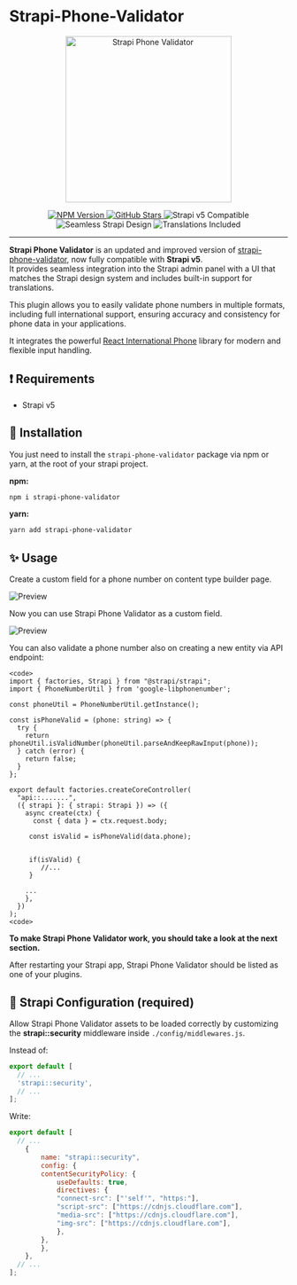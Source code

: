 # Strapi-Phone-Validator

<p align="center">
  <img src="https://raw.githubusercontent.com/shx08/strapi-phone-validator/main/pictures/logo.svg" alt="Strapi Phone Validator" width="300" height="300" />
</p>

<p align="center">
  <a href="https://www.npmjs.com/package/strapi-phone-validator">
    <img src="https://img.shields.io/npm/v/strapi-phone-validator.svg?color=blue&label=npm&logo=npm" alt="NPM Version" />
  </a>
  <a href="https://github.com/shx08/strapi-phone-validator">
    <img src="https://img.shields.io/github/stars/shx08/strapi-phone-validator?style=social" alt="GitHub Stars" />
  </a>
  <img src="https://img.shields.io/badge/Strapi-v5-blueviolet?logo=strapi&logoColor=white" alt="Strapi v5 Compatible" />
  <img src="https://img.shields.io/badge/UI-Seamless%20Design-blue?logo=react" alt="Seamless Strapi Design" />
  <img src="https://img.shields.io/badge/i18n-Translations%20Included-green?logo=google-translate" alt="Translations Included" />
</p>

---

**Strapi Phone Validator** is an updated and improved version of [strapi-phone-validator](https://www.npmjs.com/package/strapi-phone-validator), now fully compatible with **Strapi v5**.  
It provides seamless integration into the Strapi admin panel with a UI that matches the Strapi design system and includes built-in support for translations.  

This plugin allows you to easily validate phone numbers in multiple formats, including full international support, ensuring accuracy and consistency for phone data in your applications.

It integrates the powerful [React International Phone](https://www.npmjs.com/package/react-international-phone) library for modern and flexible input handling.

## ❗ Requirements

- Strapi v5

## 🔧 Installation

You just need to install the `strapi-phone-validator` package via npm or yarn, at the root of your strapi project.

**npm:**

```bash
npm i strapi-phone-validator
```


**yarn:**

```bash
yarn add strapi-phone-validator
```


## ✨ Usage

Create a custom field for a phone number on content type builder page.

![Preview](https://github.com/shx08/strapi-phone-validator/blob/main/pictures/content-builder.gif?raw=true)

Now you can use Strapi Phone Validator as a custom field.

![Preview](https://github.com/shx08/strapi-phone-validator/blob/main/pictures/content.gif?raw=true)



You can also validate a phone number also on creating a new entity via API endpoint:

```
<code>
import { factories, Strapi } from "@strapi/strapi";
import { PhoneNumberUtil } from 'google-libphonenumber';

const phoneUtil = PhoneNumberUtil.getInstance();

const isPhoneValid = (phone: string) => {
  try {
    return phoneUtil.isValidNumber(phoneUtil.parseAndKeepRawInput(phone));
  } catch (error) {
    return false;
  }
};

export default factories.createCoreController(
  "api::.......",
  ({ strapi }: { strapi: Strapi }) => ({
    async create(ctx) {
      const { data } = ctx.request.body;

     const isValid = isPhoneValid(data.phone);


     if(isValid) {
        //...
     }

    ...
    },
  })
);
<code>
```

**To make Strapi Phone Validator work, you should take a look at the next section.**

After restarting your Strapi app, Strapi Phone Validator should be listed as one of your plugins.

## 🚀 Strapi Configuration (required)

Allow Strapi Phone Validator assets to be loaded correctly by customizing the **strapi::security** middleware inside `./config/middlewares.js`.

Instead of:

```js
export default [
  // ...
  'strapi::security',
  // ...
];
```

Write:

```js
export default [
  // ...
    {
        name: "strapi::security",
        config: {
        contentSecurityPolicy: {
            useDefaults: true,
            directives: {
            "connect-src": ["'self'", "https:"],
            "script-src": ["https://cdnjs.cloudflare.com"],
            "media-src": ["https://cdnjs.cloudflare.com"],
            "img-src": ["https://cdnjs.cloudflare.com"],
            },
        },
        },
    },
  // ...
];
```

